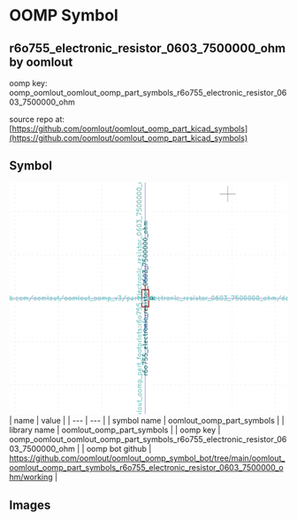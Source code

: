 # OOMP Symbol  
## r6o755_electronic_resistor_0603_7500000_ohm  by oomlout  
  
oomp key: oomp_oomlout_oomlout_oomp_part_symbols_r6o755_electronic_resistor_0603_7500000_ohm  
  
source repo at: [https://github.com/oomlout/oomlout_oomp_part_kicad_symbols](https://github.com/oomlout/oomlout_oomp_part_kicad_symbols)  
## Symbol  
  
[![working.png](working_600.png)](working.png)  
| name | value | 
| --- | --- | 
| symbol name | oomlout_oomp_part_symbols | 
| library name | oomlout_oomp_part_symbols | 
| oomp key | oomp_oomlout_oomlout_oomp_part_symbols_r6o755_electronic_resistor_0603_7500000_ohm | 
| oomp bot github | https://github.com/oomlout/oomlout_oomp_symbol_bot/tree/main/oomlout_oomlout_oomp_part_symbols_r6o755_electronic_resistor_0603_7500000_ohm/working | 
## Images  

